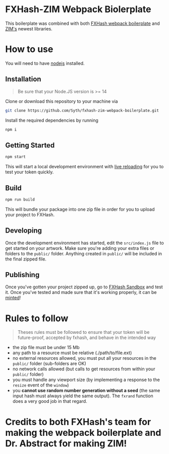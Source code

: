 FXHash-ZIM Webpack Biolerplate
================

This boilerplate was combined with both [FXHash webpack boilerplate](https://github.com/fxhash/fxhash-webpack-boilerplate) and [ZIM's](https://zimjs.com/) newest libraries.

# How to use

You will need to have [nodejs](https://nodejs.org/) installed.

## Installation

> Be sure that your Node.JS version is >= 14

Clone or download this repository to your machine via 
```sh
git clone https://github.com/Syth/fxhash-zim-webpack-boilerplate.git
```

Install the required dependencies by running
```sh
npm i
```

## Getting Started

```sh
npm start
```

This will start a local development environment with [live reloading](https://webpack.js.org/configuration/dev-server/#devserverlivereload) for you to test your token quickly.

## Build

```sh
npm run build
```

This will bundle your package into one zip file in order for you to upload your project to FXHash.

## Developing

Once the development environment has started, edit the `src/index.js` file to get started on your artwork. Make sure you're adding your extra files or folders to the ``public/`` folder. Anything created in `public/` will be included in the final zipped file.

## Publishing

Once you've gotten your project zipped up, go to [FXHash Sandbox](https://fxhash.xyz/sandbox) and test it. Once you've tested and made sure that it's working properly, it can be [minted](https://www.fxhash.xyz/mint-generative)!

# Rules to follow

> Theses rules must be followed to ensure that your token will be future-proof, accepted by fxhash, and behave in the intended way

* the zip file must be under 15 Mb
* any path to a resource must be relative (./path/to/file.ext)
* no external resources allowed, you must put all your resources in the `public/` folder (sub-folders are OK)
* no network calls allowed (but calls to get resources from within your `public/` folder)
* you must handle any viewport size (by implementing a response to the `resize` event of the `window`)
* you **cannot use random number generation without a seed** (the same input hash must always yield the same output). The `fxrand` function does a very good job in that regard.

# Credits to both FXHash's team for making the webpack boilerplate and Dr. Abstract for making ZIM!
